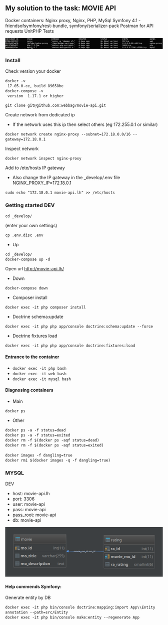 ## My solution to the task: MOVIE API


Docker containers: Nginx proxy, Nginx, PHP, MySql
Symfony 4.1 - friendsofsymfony/rest-bundle, symfony/serializer-pack
Postman for API requests
UnitPHP Tests 

![Alt text](https://github.com/webbag/movie-api/blob/master/_develop/docker-ps.png?raw=true "Docker containers")


### Install 
Check version your docker
```
docker -v
 17.05.0-ce, build 89658be
docker-compose -v
 version  1.17.1 or higher
```
```
git clone git@github.com:webbag/movie-api.git
``` 

Create network from dedicated ip
* If the network uses this ip then select others (eg 172.255.0.1 or similar)
``` 
docker network create nginx-proxy --subnet=172.18.0.0/16 --gateway=172.18.0.1
```
Inspect network
``` 
docker network inspect nginx-proxy
```
Add to /ete/hosts IP gateway
* Also change the IP gateway in the _develop/.env file NGINX_PROXY_IP=172.18.0.1 
``` 
sudo echo "172.18.0.1 movie-api.lh" >> /etc/hosts
```

### Getting started DEV
```
cd _develop/ 
```
(enter your own settings)
```
cp .env.disc .env 
```

* Up
```
cd _develop/ 
docker-compose up -d
```
Open url 
http://movie-api.lh/ 

* Down
```
docker-compose down
```

* Composer install

```
docker exec -it php composer install
```

* Doctrine schema:update 

```
docker exec -it php php app/console doctrine:schema:update --force
```

* Doctrine fixtures load

```
docker exec -it php php app/console doctrine:fixtures:load
```

#### Entrance to the container
*  ```docker exec -it php bash ```
*  ```docker exec -it web bash ```
*  ```docker exec -it mysql bash ```
 
#### Diagnosing containers

* Main 
``` 
docker ps
``` 

* Other
``` 
docker ps -a -f status=dead
docker ps -a -f status=exited
docker rm -f $(docker ps -aqf status=dead)
docker rm -f $(docker ps -aqf status=exited)

docker images -f dangling=true
docker rmi $(docker images -q -f dangling=true)
``` 

### MYSQL

DEV
* host:       movie-api.lh
* port:       3306
* user:       movie-api
* pass:       movie-api
* pass_root:  movie-api
* db:         movie-api


![Alt text](https://github.com/webbag/movie-api/blob/master/_develop/movie-api.png?raw=true "Model DB")


#### Help commends Symfony: 

Generate entity by DB
``` 
docker exec -it php bin/console doctrine:mapping:import App\\Entity annotation --path=src/Entity
docker exec -it php bin/console make:entity --regenerate App
``` 

